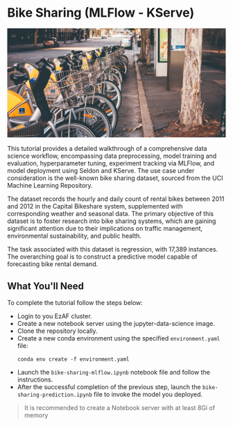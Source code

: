 # Bike Sharing (MLFlow - KServe)

![bike-sharing](images/bike-sharing.jpg)

This tutorial provides a detailed walkthrough of a comprehensive data science
workflow, encompassing data preprocessing, model training and evaluation,
hyperparameter tuning, experiment tracking via MLFlow, and model deployment
using Seldon and KServe. The use case under consideration is the well-known
bike sharing dataset, sourced from the UCI Machine Learning Repository.


The dataset records the hourly and daily count of rental bikes between 2011 and
2012 in the Capital Bikeshare system, supplemented with corresponding weather
and seasonal data. The primary objective of this dataset is to foster research
into bike sharing systems, which are gaining significant attention due to their
implications on traffic management, environmental sustainability, and public
health.

The task associated with this dataset is regression, with 17,389 instances. The
overarching goal is to construct a predictive model capable of forecasting bike
rental demand.

## What You'll Need

To complete the tutorial follow the steps below:

* Login to you EzAF cluster.
* Create a new notebook server using the jupyter-data-science image.
* Clone the repository locally.
* Create a new conda environment using the specified `environment.yaml` file:
  ```
  conda env create -f environment.yaml
  ```
* Launch the `bike-sharing-mlflow.ipynb` notebook file and follow the
  instructions.
* After the successful completion of the previous step, launch the
  `bike-sharing-prediction.ipynb` file to invoke the model you deployed.

> It is recommended to create a Notebook server with at least 8Gi of memory
